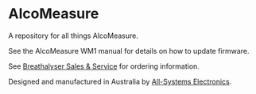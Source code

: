 # AlcoMeasure

A repository for all things AlcoMeasure.

See the AlcoMeasure WM1 manual for details on how to update firmware.

See [Breathalyser Sales & Service](https://breathalyser.com.au/) for ordering information.

Designed and manufactured in Australia by [All-Systems Electronics](https://all-systems.com.au/).